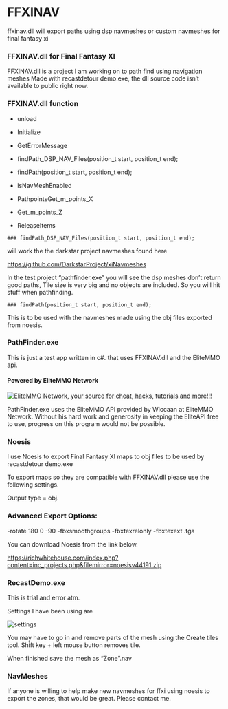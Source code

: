 # FFXINAV
ffxinav.dll will export paths using dsp navmeshes or custom navmeshes for final fantasy xi

### FFXINAV.dll for Final Fantasy XI 

FFXINAV.dll is a project I am working on to path find using navigation meshes Made with recastdetour demo.exe, the dll source code isn’t available to public right now. 

 

### FFXINAV.dll function 

   * unload 

   * Initialize 

   * GetErrorMessage 

   * findPath_DSP_NAV_Files(position_t start, position_t end); 

   * findPath(position_t start, position_t end); 

   * isNavMeshEnabled 

   * PathpointsGet_m_points_X 

   * Get_m_points_Z 

   * ReleaseItems 

 

    ### findPath_DSP_NAV_Files(position_t start, position_t end); 

  will work the the darkstar project navmeshes found here 

https://github.com/DarkstarProject/xiNavmeshes 

In the test project “pathfinder.exe” you will see the dsp meshes don’t return good paths, Tile size is very big and no objects are included. So you will hit stuff when pathfinding. 

 

    ### findPath(position_t start, position_t end); 

This is to be used with the navmeshes made using the obj files exported from noesis.  

 

 

### PathFinder.exe  

This is just a test app written in c#.  that uses FFXINAV.dll and the EliteMMO api. 

#### Powered by EliteMMO Network
[![EliteMMO Network, your source for cheat, hacks, tutorials and more!!!](http://www.elitemmonetwork.com/img/468_60_FFXI.gif)](http://www.elitemmonetwork.com)

PathFinder.exe uses the EliteMMO API provided by Wiccaan at EliteMMO Network. Without his hard work and generosity in keeping the EliteAPI free to use, progress on this program would not be possible. 

 

### Noesis  

I use Noesis to export Final Fantasy XI maps to obj files to be used by recastdetour demo.exe 

To export maps so they are compatible with FFXINAV.dll please use the following settings. 

Output type = obj. 

###  Advanced Export Options: 

-rotate 180 0 -90 -fbxsmoothgroups -fbxtexrelonly -fbxtexext .tga 

You can download Noesis from the link below. 

https://richwhitehouse.com/index.php?content=inc_projects.php&filemirror=noesisv44191.zip 

 

### RecastDemo.exe 

This is trial and error atm.  

Settings I have been using are  

![settings](https://i.ibb.co/Dfr1x4b/settings.jpg)


You may have to go in and remove parts of the mesh using the Create tiles tool. Shift key + left mouse button removes tile. 

 

When finished save the mesh as “Zone”.nav  

 

### NavMeshes  

If anyone is willing to help make new navmeshes for ffxi using noesis to export the zones, that would be great. Please contact me. 
